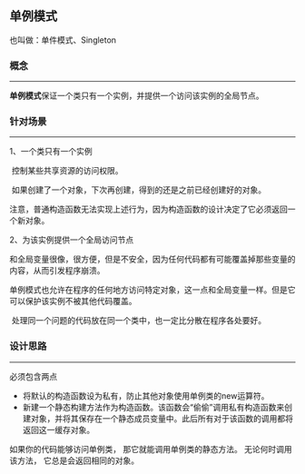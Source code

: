 ## 单例模式

也叫做：单件模式、Singleton



### 概念

---

**单例模式**保证一个类只有一个实例，并提供一个访问该实例的全局节点。



### 针对场景

---

1、一个类只有一个实例

​	控制某些共享资源的访问权限。

​	如果创建了一个对象，下次再创建，得到的还是之前已经创建好的对象。

​	注意，普通构造函数无法实现上述行为，因为构造函数的设计决定了它必须返回一个新对象。

2、为该实例提供一个全局访问节点

​	和全局变量很像，很方便，但是不安全，因为任何代码都有可能覆盖掉那些变量的内容，从而引发程序崩溃。

​	单例模式也允许在程序的任何地方访问特定对象，这一点和全局变量一样。但是它可以保护该实例不被其他代码覆盖。

​	处理同一个问题的代码放在同一个类中，也一定比分散在程序各处要好。



### 设计思路

---

必须包含两点

- 将默认的构造函数设为私有，防止其他对象使用单例类的new运算符。
- 新建一个静态构建方法作为构造函数。该函数会“偷偷”调用私有构造函数来创建对象，并将其保存在一个静态成员变量中。此后所有对于该函数的调用都将返回这一缓存对象。

如果你的代码能够访问单例类， 那它就能调用单例类的静态方法。 无论何时调用该方法， 它总是会返回相同的对象。




